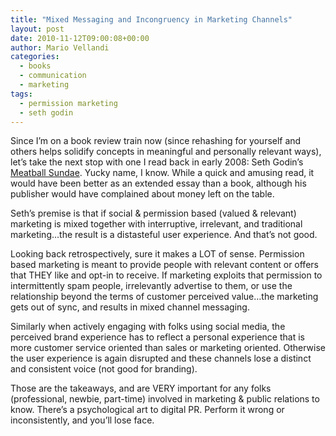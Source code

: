 ```yaml
---
title: "Mixed Messaging and Incongruency in Marketing Channels"
layout: post
date: 2010-11-12T09:00:08+00:00
author: Mario Vellandi
categories:
  - books
  - communication
  - marketing
tags:
  - permission marketing
  - seth godin
---
```

Since I&#8217;m on a book review train now (since rehashing for yourself and others helps solidify concepts in meaningful and personally relevant ways), let&#8217;s take the next stop with one I read back in early 2008: Seth Godin&#8217;s [Meatball Sundae](http://www.amazon.com/gp/product/B002ACPM54?ie=UTF8&tag=melodinmarke-20&linkCode=as2&camp=1789&creative=390957&creativeASIN=B002ACPM54). Yucky name, I know. While a quick and amusing read, it would have been better as an extended essay than a book, although his publisher would have complained about money left on the table.

Seth&#8217;s premise is that if social & permission based (valued & relevant) marketing is mixed together with interruptive, irrelevant, and traditional marketing&#8230;the result is a distasteful user experience. And that&#8217;s not good.

Looking back retrospectively, sure it makes a LOT of sense. Permission based marketing is meant to provide people with relevant content or offers that THEY like and opt-in to receive. If marketing exploits that permission to intermittently spam people, irrelevantly advertise to them, or use the relationship beyond the terms of customer perceived value&#8230;the marketing gets out of sync, and results in mixed channel messaging.

Similarly when actively engaging with folks using social media, the perceived brand experience has to reflect a personal experience that is more customer service oriented than sales or marketing oriented. Otherwise the user experience is again disrupted and these channels lose a distinct and consistent voice (not good for branding).

Those are the takeaways, and are VERY important for any folks (professional, newbie, part-time) involved in marketing & public relations to know. There&#8217;s a psychological art to digital PR. Perform it wrong or inconsistently, and you&#8217;ll lose face.
